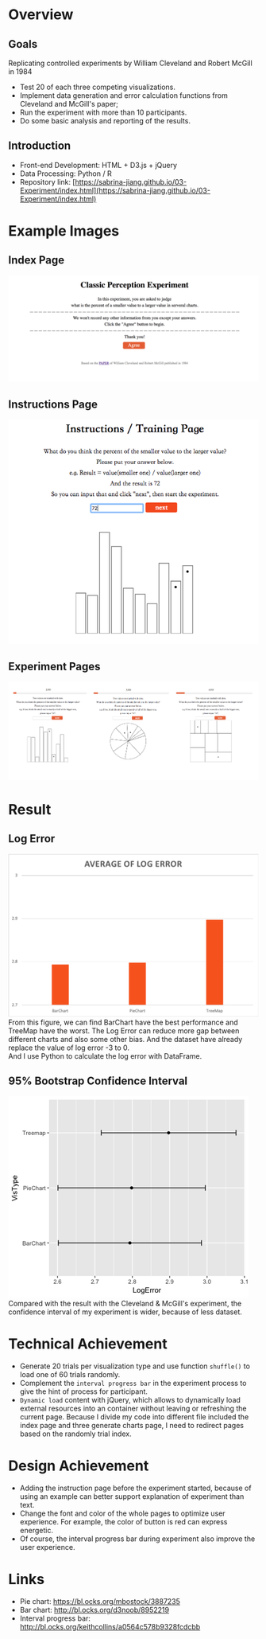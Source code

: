 # Overview
## Goals
Replicating controlled experiments by William Cleveland and Robert McGill in 1984

- Test 20 of each three competing visualizations.
- Implement data generation and error calculation functions from Cleveland and McGill's paper;
- Run the experiment with more than 10 participants.
- Do some basic analysis and reporting of the results.

## Introduction
- Front-end	Development: HTML + D3.js + jQuery
- Data Processing: Python / R
- Repository link: [https://sabrina-jiang.github.io/03-Experiment/index.html](https://sabrina-jiang.github.io/03-Experiment/index.html)  

# Example Images
## Index Page
![index](img/index.png) 
## Instructions Page
![instruction](img/instructions.png)
## Experiment Pages
![experiment](img/experiment.png)

# Result 
## Log Error
![log_error](img/log%20error.png)
From this figure, we can find BarChart have the best performance and TreeMap have the worst.
The Log Error can reduce more gap between different charts and also some other bias. And the dataset have already replace the value of log error -3 to 0.  
And I use Python to calculate the log error with DataFrame.
## 95% Bootstrap Confidence Interval 
![interval](img/confident_interval.png)  
Compared with the result with the Cleveland & McGill's experiment, the confidence interval of my experiment is wider, because of less dataset.

# Technical Achievement
- Generate 20 trials per visualization type and use function `shuffle()` to load one of 60 trials randomly.
- Complement the `interval progress bar` in the experiment process to give the hint of process for participant. 
- `Dynamic load` content with jQuery, which allows to dynamically load external resources into an container without leaving or refreshing the current page. 
Because I divide my code into different file included the index page and three generate charts page, I need to redirect pages based on the randomly trial index.

# Design Achievement
- Adding the instruction page before the experiment started, because of using an example can better support explanation of experiment than text.
- Change the font and color of the whole pages to optimize user experience. For example, the color of button is red can express energetic. 
- Of course, the interval progress bar during experiment also improve the user experience.

# Links
- Pie chart: https://bl.ocks.org/mbostock/3887235
- Bar chart: http://bl.ocks.org/d3noob/8952219 
- Interval progress bar: http://bl.ocks.org/keithcollins/a0564c578b9328fcdcbb